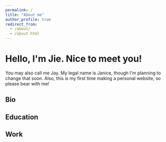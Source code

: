 ```yaml
---
permalink: /
title: "About me"
author_profile: true
redirect_from: 
  - /about/
  - /about.html
---
```


Hello, I'm Jie. Nice to meet you!
=====

You may also call me Jay. My legal name is Janice, though I'm planning to change that soon. Also, this is my first time making a personal website, so please bear with me!

Bio
-----


Education
------


Work
------



